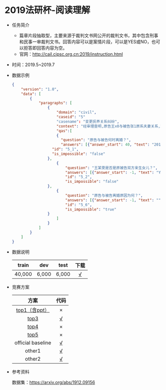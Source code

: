 # 2019法研杯-阅读理解

* 任务简介

  * 篇章片段抽取型，主要来源于裁判文书网公开的裁判文书，其中包含刑事和民事一审裁判文书。回答内容可以是案情片段，可以是YES或NO，也可以拒答即回答内容为空。
  * 官网：http://cail.cipsc.org.cn:2019/instruction.html

* 时间：2019.5~2019.7

* 数据示例

  ```json
  {
      "version": "1.0",
      "data": [
          {
              "paragraphs": [
                  {
                      "domain": "civil",
                      "caseid": "5"
                      "casename": "变更抚养关系纠纷",
                      "context": "经审理查明,原告王x0与被告张1原系夫妻关系,2011年3月16日生育一女王某雯2016年1月20日,原告王x0与被告张1协议离婚,约定婚生女王某雯由被告张1抚养,原告王x0每月支付1000.00元抚养费直到婚生女王某雯满十八周岁另查明,婚生女王某雯随被告张1现居住在保定市莲池区永华园小区,被告张1现在保定吉轩商贸有限公司工作",
                      "qas":[
                      {
                      	"question": "原告与被告何时离婚？",
                      	"answers": [{"answer_start": 40, "text": "2016年1月20日"},{"answer_start": 40, "text": "2016年1月20日"},{"answer_start": 40, "text": "2016年1月20日"}],
                  	"id": "5_1",
              		"is_impossible": "false"
                  },
                      {
                          "question": "王某雯是否是原被告双方亲生女儿？", 
                          "answers": [{"answer_start": -1, "text": "YES"}, {"answer_start": -1, "text": "YES"}, {"answer_start": -1, "text": "YES"}], 
                          "id": "5_2", 
                          "is_impossible": "false"
                  },
                      {
                          "question": "原告与被告离婚原因为何？",
                          "answers": [{"answer_start": -1, "text": ""}, {"answer_start": -1, "text": ""}, {"answer_start": -1, "text": ""}],
                          "id": "5_6", 
                          "is_impossible": "true"
                  }
                      ]
                  }
              ]
          }
      ]
  }
  ```

  

* 数据说明

  | train  |  dev  | test  |                             下载                             |
  | :----: | :---: | :---: | :----------------------------------------------------------: |
  | 40,000 | 6,000 | 6,000 | [√](https://github.com/china-ai-law-challenge/CAIL2019/tree/master/%E9%98%85%E8%AF%BB%E7%90%86%E8%A7%A3/data) |

  

* 竞赛方案

  |                          方案                          |                             代码                             |
  | :----------------------------------------------------: | :----------------------------------------------------------: |
  | [top1（含ppt）](https://zhuanlan.zhihu.com/p/79002925) |                              ×                               |
  |      [top3](https://github.com/NoneWait/cail2019)      |          [√](https://github.com/NoneWait/cail2019)           |
  |     [top4](https://zhuanlan.zhihu.com/p/76377422)      |                              ×                               |
  |     [top5](https://zhuanlan.zhihu.com/p/72986514)      |                              ×                               |
  |                   official baseline                    | [√](https://github.com/china-ai-law-challenge/CAIL2019/tree/master/%E9%98%85%E8%AF%BB%E7%90%86%E8%A7%A3) |
  |                         other1                         |         [√](https://github.com/caitian521/QADomain)          |
  |                         other2                         | [√](https://github.com/circlePi/2019Cail-A-Bert-Joint-Baseline-for-Machine-Comprehension) |

* 参考资料

  数据集：https://arxiv.org/abs/1912.09156

